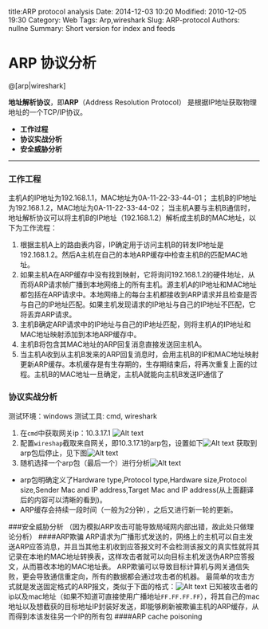 title:ARP protocol analysis 
Date: 2014-12-03 10:20
Modified: 2010-12-05 19:30
Category: Web 
Tags: Arp,wireshark 
Slug: ARP-protocol 
Authors: nullne 
Summary: Short version for index and feeds
# ARP 协议分析

@[arp|wireshark]

**地址解析协议**，即**ARP**（Address Resolution Protocol） 是根据IP地址获取物理地址的一个TCP/IP协议。


- **工作过程**
- **协议实战分析**
- **安全威胁分析**
----------
### 工作工程
主机A的IP地址为192.168.1.1，MAC地址为0A-11-22-33-44-01；
主机B的IP地址为192.168.1.2，MAC地址为0A-11-22-33-44-02；
当主机A要与主机B通信时，地址解析协议可以将主机B的IP地址（192.168.1.2）解析成主机B的MAC地址，以下为工作流程：
1. 根据主机A上的路由表内容，IP确定用于访问主机B的转发IP地址是192.168.1.2。然后A主机在自己的本地ARP缓存中检查主机B的匹配MAC地址。
2. 如果主机A在ARP缓存中没有找到映射，它将询问192.168.1.2的硬件地址，从而将ARP请求帧广播到本地网络上的所有主机。源主机A的IP地址和MAC地址都包括在ARP请求中。本地网络上的每台主机都接收到ARP请求并且检查是否与自己的IP地址匹配。如果主机发现请求的IP地址与自己的IP地址不匹配，它将丢弃ARP请求。
3. 主机B确定ARP请求中的IP地址与自己的IP地址匹配，则将主机A的IP地址和MAC地址映射添加到本地ARP缓存中。
4. 主机B将包含其MAC地址的ARP回复消息直接发送回主机A。
5. 当主机A收到从主机B发来的ARP回复消息时，会用主机B的IP和MAC地址映射更新ARP缓存。本机缓存是有生存期的，生存期结束后，将再次重复上面的过程。主机B的MAC地址一旦确定，主机A就能向主机B发送IP通信了

### 协议实战分析

> 
测试环境：windows
测试工具: cmd, wireshark

1. 在`cmd`中获取网关ip：10.3.17.1 ![Alt text](./QQ图片20141028221016.png)
2. 配置`wireshap`截取来自网关，即10.3.17.1的arp包，设置如下![Alt text](./QQ图片20141028222301.png)
获取到arp包后停止，见下图![Alt text](./QQ图片20141028222312.jpg)
3. 随机选择一个arp包（最后一个）进行分析![Alt text](./QQ图片20141028222528.png)
- arp包明确定义了Hardware type,Protocol type,Hardware size,Protocol size,Sender Mac  and IP address,Target Mac and IP address(从上面翻译后的内容可以清晰的看到)。
- ARP缓存会持续一段时间（一般为2分钟），之后又进行新一轮的更新。

###安全威胁分析
（因为模拟ARP攻击可能导致局域网内部出错，故此处只做理论分析）
####ARP欺骗
ARP请求为广播形式发送的，网络上的主机可以自主发送ARP应答消息，并且当其他主机收到应答报文时不会检测该报文的真实性就将其记录在本地的MAC地址转换表，这样攻击者就可以向目标主机发送伪ARP应答报文，从而篡改本地的MAC地址表。 ARP欺骗可以导致目标计算机与网关通信失败，更会导致通信重定向，所有的数据都会通过攻击者的机器。
        最简单的攻击方式就是发送固定格式的ARP报文，类似于下面的格式：![Alt text](./QQ图片20141028224008.png)
已知被攻击者的ip以及mac地址（如果不知道可直接使用广播地址`FF.FF.FF.FF`），将其自己的mac地址以及想截获的目标地址IP封装好发送，即能够刷新被欺骗主机的ARP缓存，从而得到本该发往另一个IP的所有包
####ARP cache poisoning
 

